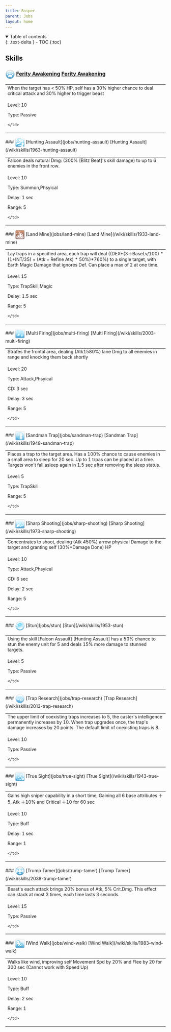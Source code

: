 ```yaml
---
title: Sniper 
parent: Jobs
layout: home
---
```


<details open markdown="block">
<summary>
  Table of contents
</summary>
{: .text-delta }
- TOC
{:toc}
</details>

## Skills

### <img src="/assets/images/skills/skill_250001.png" width="30" height="30" style="vertical-align: middle"> [Ferity Awakening](jobs/ferity-awakening) [Ferity Awakening](/wiki/skills/2023-ferity-awakening)
<table>
<tbody>
  <tr>
    <td>When the target has < 50% HP, self has a 30% higher chance to deal critical attack and 30% higher to trigger beast</td>
  </tr>
  <tr>
    <td>
              <p class="label label-yellow fs-1">Level: 10</p>
              <p class="label label-yellow fs-1">Type: Passive</p>
      
    </td>
  </tr>
</tbody>
</table>
### <img src="/assets/images/skills/skill_128001.png" width="30" height="30" style="vertical-align: middle"> [Hunting Assault](jobs/hunting-assault) [Hunting Assault](/wiki/skills/1963-hunting-assault)
<table>
<tbody>
  <tr>
    <td>Falcon deals natural Dmg: (300% [Blitz Beat]'s skill damage) to up to 6 enemies in the front row.</td>
  </tr>
  <tr>
    <td>
              <p class="label label-yellow fs-1">Level: 10</p>
              <p class="label label-yellow fs-1">Type: Summon,Phsyical</p>
              <p class="label label-yellow fs-1">Delay: 1 sec</p>
              <p class="label label-yellow fs-1">Range: 5</p>
      
    </td>
  </tr>
</tbody>
</table>
### <img src="/assets/images/skills/skill_116001.png" width="30" height="30" style="vertical-align: middle"> [Land Mine](jobs/land-mine) [Land Mine](/wiki/skills/1933-land-mine)
<table>
<tbody>
  <tr>
    <td>Lay traps in a specified area, each trap will deal ((DEX*(3＋BaseLv/100) * (1+INT/35) + (Atk + Refine Atk) * 50%)*760%) to a single target, with Earth Magic Damage that ignores Def. Can place a max of 2 at one time.</td>
  </tr>
  <tr>
    <td>
              <p class="label label-yellow fs-1">Level: 15</p>
              <p class="label label-yellow fs-1">Type: TrapSkill,Magic</p>
              <p class="label label-yellow fs-1">Delay: 1.5 sec</p>
              <p class="label label-yellow fs-1">Range: 5</p>
      
    </td>
  </tr>
</tbody>
</table>
### <img src="/assets/images/skills/skill_134001.png" width="30" height="30" style="vertical-align: middle"> [Multi Firing](jobs/multi-firing) [Multi Firing](/wiki/skills/2003-multi-firing)
<table>
<tbody>
  <tr>
    <td>Strafes the frontal area, dealing (Atk1580%) lane Dmg to all enemies in range and knocking them back shortly</td>
  </tr>
  <tr>
    <td>
              <p class="label label-yellow fs-1">Level: 20</p>
              <p class="label label-yellow fs-1">Type: Attack,Phsyical</p>
              <p class="label label-yellow fs-1">CD: 3 sec</p>
              <p class="label label-yellow fs-1">Delay: 3 sec</p>
              <p class="label label-yellow fs-1">Range: 5</p>
      
    </td>
  </tr>
</tbody>
</table>
### <img src="/assets/images/skills/skill_122001.png" width="30" height="30" style="vertical-align: middle"> [Sandman Trap](jobs/sandman-trap) [Sandman Trap](/wiki/skills/1948-sandman-trap)
<table>
<tbody>
  <tr>
    <td>Places a trap to the target area. Has a 100% chance to cause enemies in a small area to sleep for 20 sec. Up to 1 trpas can be placed at a time. Targets won’t fall asleep again in 1.5 sec after removing the sleep status.</td>
  </tr>
  <tr>
    <td>
              <p class="label label-yellow fs-1">Level: 5</p>
              <p class="label label-yellow fs-1">Type: TrapSkill</p>
              <p class="label label-yellow fs-1">Range: 5</p>
      
    </td>
  </tr>
</tbody>
</table>
### <img src="/assets/images/skills/skill_130001.png" width="30" height="30" style="vertical-align: middle"> [Sharp Shooting](jobs/sharp-shooting) [Sharp Shooting](/wiki/skills/1973-sharp-shooting)
<table>
<tbody>
  <tr>
    <td>Concentrates to shoot, dealing (Atk 450%) arrow physical Damage to the target and granting self (30%*Damage Done) HP</td>
  </tr>
  <tr>
    <td>
              <p class="label label-yellow fs-1">Level: 10</p>
              <p class="label label-yellow fs-1">Type: Attack,Phsyical</p>
              <p class="label label-yellow fs-1">CD: 6 sec</p>
              <p class="label label-yellow fs-1">Delay: 2 sec</p>
              <p class="label label-yellow fs-1">Range: 5</p>
      
    </td>
  </tr>
</tbody>
</table>
### <img src="/assets/images/skills/skill_123001.png" width="30" height="30" style="vertical-align: middle"> [Stun](jobs/stun) [Stun](/wiki/skills/1953-stun)
<table>
<tbody>
  <tr>
    <td>Using the skill [Falcon Assault] [Hunting Assault] has a 50% chance to stun the enemy unit for 5 and deals 15% more damage to stunned targets.</td>
  </tr>
  <tr>
    <td>
              <p class="label label-yellow fs-1">Level: 5</p>
              <p class="label label-yellow fs-1">Type: Passive</p>
      
    </td>
  </tr>
</tbody>
</table>
### <img src="/assets/images/skills/skill_142001.png" width="30" height="30" style="vertical-align: middle"> [Trap Research](jobs/trap-research) [Trap Research](/wiki/skills/2013-trap-research)
<table>
<tbody>
  <tr>
    <td>The upper limit of coexisting traps increases to 5, the caster's intelligence permanently increases by 10. When trap upgrades once, the trap's damage increases by 20 points. The default limit of coexisting traps is 8.</td>
  </tr>
  <tr>
    <td>
              <p class="label label-yellow fs-1">Level: 10</p>
              <p class="label label-yellow fs-1">Type: Passive</p>
      
    </td>
  </tr>
</tbody>
</table>
### <img src="/assets/images/skills/skill_119001.png" width="30" height="30" style="vertical-align: middle"> [True Sight](jobs/true-sight) [True Sight](/wiki/skills/1943-true-sight)
<table>
<tbody>
  <tr>
    <td>Gains high sniper capability in a short time, Gaining all 6 base attributes ＋5, Atk ＋10% and Critical ＋10 for 60 sec</td>
  </tr>
  <tr>
    <td>
              <p class="label label-yellow fs-1">Level: 10</p>
              <p class="label label-yellow fs-1">Type: Buff</p>
              <p class="label label-yellow fs-1">Delay: 1 sec</p>
              <p class="label label-yellow fs-1">Range: 1</p>
      
    </td>
  </tr>
</tbody>
</table>
### <img src="/assets/images/skills/skill_251001.png" width="30" height="30" style="vertical-align: middle"> [Trump Tamer](jobs/trump-tamer) [Trump Tamer](/wiki/skills/2038-trump-tamer)
<table>
<tbody>
  <tr>
    <td>Beast's each attack brings 20% bonus of Atk, 5% Crit.Dmg. This effect can stack at most 3 times, each time lasts 3 seconds.</td>
  </tr>
  <tr>
    <td>
              <p class="label label-yellow fs-1">Level: 15</p>
              <p class="label label-yellow fs-1">Type: Passive</p>
      
    </td>
  </tr>
</tbody>
</table>
### <img src="/assets/images/skills/skill_131001.png" width="30" height="30" style="vertical-align: middle"> [Wind Walk](jobs/wind-walk) [Wind Walk](/wiki/skills/1983-wind-walk)
<table>
<tbody>
  <tr>
    <td>Walks like wind, improving self Movement Spd by 20% and Flee by 20 for 300 sec (Cannot work with Speed Up)</td>
  </tr>
  <tr>
    <td>
              <p class="label label-yellow fs-1">Level: 10</p>
              <p class="label label-yellow fs-1">Type: Buff</p>
              <p class="label label-yellow fs-1">Delay: 2 sec</p>
              <p class="label label-yellow fs-1">Range: 1</p>
      
    </td>
  </tr>
</tbody>
</table>

